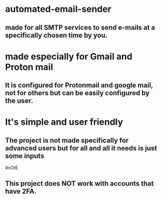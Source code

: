 # automated-email-sender
## made for all SMTP services to send e-mails at a specifically chosen time by you.

# made especially for Gmail and Proton mail
## It is configured for Protonmail and google mail, not for others but can be easily configured by the user.

# It's simple and user friendly
## The project is not made specifically for advanced users but for all and all it needs is just some inputs

#nOtE
## This project does NOT work with accounts that have 2FA.
